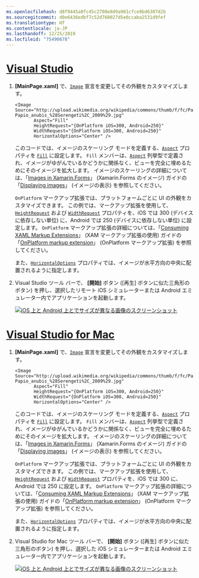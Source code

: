 ```yaml
---
ms.openlocfilehash: d8f9445a0fc45c2700e8d9a901cfce9bd6307d2b
ms.sourcegitcommit: d0e6436edbf7c52d760027d5e0ccaba2531d9fef
ms.translationtype: HT
ms.contentlocale: ja-JP
ms.lasthandoff: 12/25/2019
ms.locfileid: "75490678"
---
```

# <a name="visual-studiotabvswin"></a>[Visual Studio](#tab/vswin)

1. **[MainPage.xaml]** で、[`Image`](xref:Xamarin.Forms.Image) 宣言を変更してその外観をカスタマイズします。

    ```xaml
    <Image Source="http://upload.wikimedia.org/wikipedia/commons/thumb/f/fc/Papio_anubis_%28Serengeti%2C_2009%29.jpg/200px-Papio_anubis_%28Serengeti%2C_2009%29.jpg"
           Aspect="Fill"
           HeightRequest="{OnPlatform iOS=300, Android=250}"
           WidthRequest="{OnPlatform iOS=300, Android=250}"
           HorizontalOptions="Center" />
    ```

    このコードでは、イメージのスケーリング モードを定義する、[`Aspect`](xref:Xamarin.Forms.Image.Aspect) プロパティを [`Fill`](xref:Xamarin.Forms.Aspect.Fill) に設定します。 `Fill` メンバーは、[`Aspect`](xref:Xamarin.Forms.Aspect) 列挙型で定義され、イメージがゆがんでいるかどうかに関係なく、ビューを完全に埋めるためにそのイメージを拡大します。 イメージのスケーリングの詳細については、「[Images in Xamarin.Forms](~/xamarin-forms/user-interface/images.md)」 (Xamarin.Forms のイメージ) ガイドの「[Displaying images](~/xamarin-forms/user-interface/images.md#display-images)」 (イメージの表示) を参照してください。

    `OnPlatform` マークアップ拡張では、プラットフォームごとに UI の外観をカスタマイズできます。 この例では、マークアップ拡張を使用して、[`HeightRequest`](xref:Xamarin.Forms.VisualElement.HeightRequest) および [`WidthRequest`](xref:Xamarin.Forms.VisualElement.WidthRequest) プロパティを、iOS では 300 (デバイスに依存しない単位) に、Android では 250 (デバイスに依存しない単位) に設定します。 `OnPlatform` マークアップ拡張の詳細については、「[Consuming XAML Markup Extensions](~/xamarin-forms/xaml/markup-extensions/consuming.md)」 (XAM マークアップ拡張の使用) ガイドの「[OnPlatform markup extension](~/xamarin-forms/xaml/markup-extensions/consuming.md#onplatform)」 (OnPlatform マークアップ拡張) を参照してください。

    また、[`HorizontalOptions`](xref:Xamarin.Forms.View.HorizontalOptions) プロパティでは、イメージが水平方向の中央に配置されるように指定します。

1. Visual Studio ツール バーで、 **[開始]** ボタン ([再生] ボタンに似た三角形のボタン) を押し、選択したリモート iOS シミュレーターまたは Android エミュレーター内でアプリケーションを起動します。

    [![iOS 上と Android 上とでサイズが異なる画像のスクリーンショット](../images/customize-appearance.png "プラットフォームによってサイズが異なる画像")](../images/customize-appearance-large.png#lightbox "プラットフォームによってサイズが異なる画像")

# <a name="visual-studio-for-mactabvsmac"></a>[Visual Studio for Mac](#tab/vsmac)

1. **[MainPage.xaml]** で、[`Image`](xref:Xamarin.Forms.Image) 宣言を変更してその外観をカスタマイズします。

    ```xaml
    <Image Source="http://upload.wikimedia.org/wikipedia/commons/thumb/f/fc/Papio_anubis_%28Serengeti%2C_2009%29.jpg/200px-Papio_anubis_%28Serengeti%2C_2009%29.jpg"
           Aspect="Fill"
           HeightRequest="{OnPlatform iOS=300, Android=250}"
           WidthRequest="{OnPlatform iOS=300, Android=250}"
           HorizontalOptions="Center" />
    ```

    このコードでは、イメージのスケーリング モードを定義する、[`Aspect`](xref:Xamarin.Forms.Image.Aspect) プロパティを [`Fill`](xref:Xamarin.Forms.Aspect.Fill) に設定します。 `Fill` メンバーは、[`Aspect`](xref:Xamarin.Forms.Aspect) 列挙型で定義され、イメージがゆがんでいるかどうかに関係なく、ビューを完全に埋めるためにそのイメージを拡大します。 イメージのスケーリングの詳細については、「[Images in Xamarin.Forms](~/xamarin-forms/user-interface/images.md)」 (Xamarin.Forms のイメージ) ガイドの「[Displaying images](~/xamarin-forms/user-interface/images.md#display-images)」 (イメージの表示) を参照してください。

    `OnPlatform` マークアップ拡張では、プラットフォームごとに UI の外観をカスタマイズできます。 この例では、マークアップ拡張を使用して、[`HeightRequest`](xref:Xamarin.Forms.VisualElement.HeightRequest) および [`WidthRequest`](xref:Xamarin.Forms.VisualElement.WidthRequest) プロパティを、iOS では 300 に、Android では 250 に設定します。 `OnPlatform` マークアップ拡張の詳細については、「[Consuming XAML Markup Extensions](~/xamarin-forms/xaml/markup-extensions/consuming.md)」 (XAM マークアップ拡張の使用) ガイドの「[OnPlatform markup extension](~/xamarin-forms/xaml/markup-extensions/consuming.md#onplatform)」 (OnPlatform マークアップ拡張) を参照してください。

    また、[`HorizontalOptions`](xref:Xamarin.Forms.View.HorizontalOptions) プロパティでは、イメージが水平方向の中央に配置されるように指定します。

1. Visual Studio for Mac ツール バーで、 **[開始]** ボタン ([再生] ボタンに似た三角形のボタン) を押し、選択した iOS シミュレーターまたは Android エミュレーター内でアプリケーションを起動します。

    [![iOS 上と Android 上とでサイズが異なる画像のスクリーンショット](../images/customize-appearance.png "プラットフォームによってサイズが異なる画像")](../images/customize-appearance-large.png#lightbox "プラットフォームによってサイズが異なる画像")
